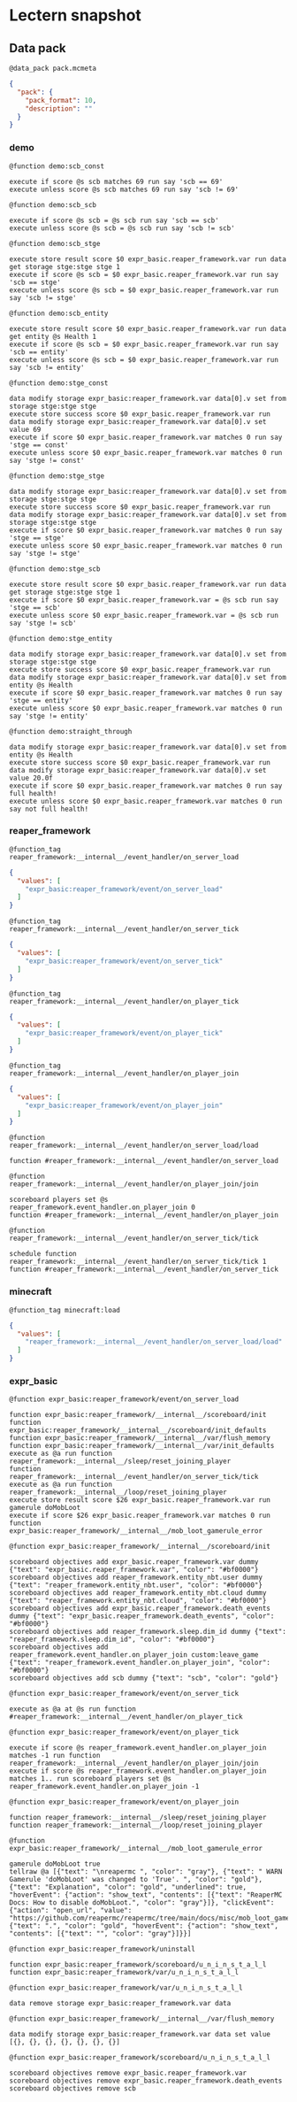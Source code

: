 # Lectern snapshot

## Data pack

`@data_pack pack.mcmeta`

```json
{
  "pack": {
    "pack_format": 10,
    "description": ""
  }
}
```

### demo

`@function demo:scb_const`

```mcfunction
execute if score @s scb matches 69 run say 'scb == 69'
execute unless score @s scb matches 69 run say 'scb != 69'
```

`@function demo:scb_scb`

```mcfunction
execute if score @s scb = @s scb run say 'scb == scb'
execute unless score @s scb = @s scb run say 'scb != scb'
```

`@function demo:scb_stge`

```mcfunction
execute store result score $0 expr_basic.reaper_framework.var run data get storage stge:stge stge 1
execute if score @s scb = $0 expr_basic.reaper_framework.var run say 'scb == stge'
execute unless score @s scb = $0 expr_basic.reaper_framework.var run say 'scb != stge'
```

`@function demo:scb_entity`

```mcfunction
execute store result score $0 expr_basic.reaper_framework.var run data get entity @s Health 1
execute if score @s scb = $0 expr_basic.reaper_framework.var run say 'scb == entity'
execute unless score @s scb = $0 expr_basic.reaper_framework.var run say 'scb != entity'
```

`@function demo:stge_const`

```mcfunction
data modify storage expr_basic:reaper_framework.var data[0].v set from storage stge:stge stge
execute store success score $0 expr_basic.reaper_framework.var run data modify storage expr_basic:reaper_framework.var data[0].v set value 69
execute if score $0 expr_basic.reaper_framework.var matches 0 run say 'stge == const'
execute unless score $0 expr_basic.reaper_framework.var matches 0 run say 'stge != const'
```

`@function demo:stge_stge`

```mcfunction
data modify storage expr_basic:reaper_framework.var data[0].v set from storage stge:stge stge
execute store success score $0 expr_basic.reaper_framework.var run data modify storage expr_basic:reaper_framework.var data[0].v set from storage stge:stge stge
execute if score $0 expr_basic.reaper_framework.var matches 0 run say 'stge == stge'
execute unless score $0 expr_basic.reaper_framework.var matches 0 run say 'stge != stge'
```

`@function demo:stge_scb`

```mcfunction
execute store result score $0 expr_basic.reaper_framework.var run data get storage stge:stge stge 1
execute if score $0 expr_basic.reaper_framework.var = @s scb run say 'stge == scb'
execute unless score $0 expr_basic.reaper_framework.var = @s scb run say 'stge != scb'
```

`@function demo:stge_entity`

```mcfunction
data modify storage expr_basic:reaper_framework.var data[0].v set from storage stge:stge stge
execute store success score $0 expr_basic.reaper_framework.var run data modify storage expr_basic:reaper_framework.var data[0].v set from entity @s Health
execute if score $0 expr_basic.reaper_framework.var matches 0 run say 'stge == entity'
execute unless score $0 expr_basic.reaper_framework.var matches 0 run say 'stge != entity'
```

`@function demo:straight_through`

```mcfunction
data modify storage expr_basic:reaper_framework.var data[0].v set from entity @s Health
execute store success score $0 expr_basic.reaper_framework.var run data modify storage expr_basic:reaper_framework.var data[0].v set value 20.0f
execute if score $0 expr_basic.reaper_framework.var matches 0 run say full health!
execute unless score $0 expr_basic.reaper_framework.var matches 0 run say not full health!
```

### reaper_framework

`@function_tag reaper_framework:__internal__/event_handler/on_server_load`

```json
{
  "values": [
    "expr_basic:reaper_framework/event/on_server_load"
  ]
}
```

`@function_tag reaper_framework:__internal__/event_handler/on_server_tick`

```json
{
  "values": [
    "expr_basic:reaper_framework/event/on_server_tick"
  ]
}
```

`@function_tag reaper_framework:__internal__/event_handler/on_player_tick`

```json
{
  "values": [
    "expr_basic:reaper_framework/event/on_player_tick"
  ]
}
```

`@function_tag reaper_framework:__internal__/event_handler/on_player_join`

```json
{
  "values": [
    "expr_basic:reaper_framework/event/on_player_join"
  ]
}
```

`@function reaper_framework:__internal__/event_handler/on_server_load/load`

```mcfunction
function #reaper_framework:__internal__/event_handler/on_server_load
```

`@function reaper_framework:__internal__/event_handler/on_player_join/join`

```mcfunction
scoreboard players set @s reaper_framework.event_handler.on_player_join 0
function #reaper_framework:__internal__/event_handler/on_player_join
```

`@function reaper_framework:__internal__/event_handler/on_server_tick/tick`

```mcfunction
schedule function reaper_framework:__internal__/event_handler/on_server_tick/tick 1
function #reaper_framework:__internal__/event_handler/on_server_tick
```

### minecraft

`@function_tag minecraft:load`

```json
{
  "values": [
    "reaper_framework:__internal__/event_handler/on_server_load/load"
  ]
}
```

### expr_basic

`@function expr_basic:reaper_framework/event/on_server_load`

```mcfunction
function expr_basic:reaper_framework/__internal__/scoreboard/init
function expr_basic:reaper_framework/__internal__/scoreboard/init_defaults
function expr_basic:reaper_framework/__internal__/var/flush_memory
function expr_basic:reaper_framework/__internal__/var/init_defaults
execute as @a run function reaper_framework:__internal__/sleep/reset_joining_player
function reaper_framework:__internal__/event_handler/on_server_tick/tick
execute as @a run function reaper_framework:__internal__/loop/reset_joining_player
execute store result score $26 expr_basic.reaper_framework.var run gamerule doMobLoot
execute if score $26 expr_basic.reaper_framework.var matches 0 run function expr_basic:reaper_framework/__internal__/mob_loot_gamerule_error
```

`@function expr_basic:reaper_framework/__internal__/scoreboard/init`

```mcfunction
scoreboard objectives add expr_basic.reaper_framework.var dummy {"text": "expr_basic.reaper_framework.var", "color": "#bf0000"}
scoreboard objectives add reaper_framework.entity_nbt.user dummy {"text": "reaper_framework.entity_nbt.user", "color": "#bf0000"}
scoreboard objectives add reaper_framework.entity_nbt.cloud dummy {"text": "reaper_framework.entity_nbt.cloud", "color": "#bf0000"}
scoreboard objectives add expr_basic.reaper_framework.death_events dummy {"text": "expr_basic.reaper_framework.death_events", "color": "#bf0000"}
scoreboard objectives add reaper_framework.sleep.dim_id dummy {"text": "reaper_framework.sleep.dim_id", "color": "#bf0000"}
scoreboard objectives add reaper_framework.event_handler.on_player_join custom:leave_game {"text": "reaper_framework.event_handler.on_player_join", "color": "#bf0000"}
scoreboard objectives add scb dummy {"text": "scb", "color": "gold"}
```

`@function expr_basic:reaper_framework/event/on_server_tick`

```mcfunction
execute as @a at @s run function #reaper_framework:__internal__/event_handler/on_player_tick
```

`@function expr_basic:reaper_framework/event/on_player_tick`

```mcfunction
execute if score @s reaper_framework.event_handler.on_player_join matches -1 run function reaper_framework:__internal__/event_handler/on_player_join/join
execute if score @s reaper_framework.event_handler.on_player_join matches 1.. run scoreboard players set @s reaper_framework.event_handler.on_player_join -1
```

`@function expr_basic:reaper_framework/event/on_player_join`

```mcfunction
function reaper_framework:__internal__/sleep/reset_joining_player
function reaper_framework:__internal__/loop/reset_joining_player
```

`@function expr_basic:reaper_framework/__internal__/mob_loot_gamerule_error`

```mcfunction
gamerule doMobLoot true
tellraw @a [{"text": "\nreapermc ", "color": "gray"}, {"text": " WARN Gamerule 'doMobLoot' was changed to 'True'. ", "color": "gold"}, {"text": "Explanation", "color": "gold", "underlined": true, "hoverEvent": {"action": "show_text", "contents": [{"text": "ReaperMC Docs: How to disable doMobLoot.", "color": "gray"}]}, "clickEvent": {"action": "open_url", "value": "https://github.com/reapermc/reapermc/tree/main/docs/misc/mob_loot_gamerule.md"}}, {"text": ".", "color": "gold", "hoverEvent": {"action": "show_text", "contents": [{"text": "", "color": "gray"}]}}]
```

`@function expr_basic:reaper_framework/uninstall`

```mcfunction
function expr_basic:reaper_framework/scoreboard/u_n_i_n_s_t_a_l_l
function expr_basic:reaper_framework/var/u_n_i_n_s_t_a_l_l
```

`@function expr_basic:reaper_framework/var/u_n_i_n_s_t_a_l_l`

```mcfunction
data remove storage expr_basic:reaper_framework.var data
```

`@function expr_basic:reaper_framework/__internal__/var/flush_memory`

```mcfunction
data modify storage expr_basic:reaper_framework.var data set value [{}, {}, {}, {}, {}, {}, {}]
```

`@function expr_basic:reaper_framework/scoreboard/u_n_i_n_s_t_a_l_l`

```mcfunction
scoreboard objectives remove expr_basic.reaper_framework.var
scoreboard objectives remove expr_basic.reaper_framework.death_events
scoreboard objectives remove scb
```
